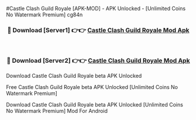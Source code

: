 #Castle Clash Guild Royale [APK-MOD] - APK Unlocked - [Unlimited Coins No Watermark Premium] cg84n



<div align="center">

<h3>🔴 Download [Server1] 👉👉 <a href="https://momento.my/?title=Castle_Clash_Guild_Royale">Castle Clash Guild Royale Mod Apk</a></h3><br>

<h3>🔴 Download [Server2] 👉👉 <a href="https://momento.my/?title=Castle_Clash_Guild_Royale">Castle Clash Guild Royale Mod Apk</a></h3>
</div>



Download Castle Clash Guild Royale beta APK Unlocked

Free Castle Clash Guild Royale beta APK Unlocked [Unlimited Coins No Watermark Premium]

Download Castle Clash Guild Royale beta APK Unlocked [Unlimited Coins No Watermark Premium] Mod For Android
